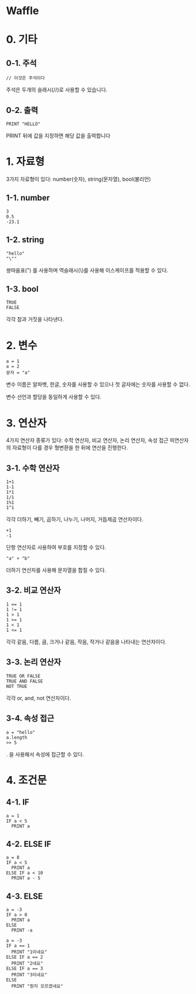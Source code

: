 # Waffle


# 0. 기타

## 0-1. 주석

```
// 이것은 주석이다
```

주석은 두개의 슬래시(//)로 사용할 수 있습니다.

## 0-2. 출력

```
PRINT "HELLO"
```

PRINT 뒤에 값을 지정하면 해당 값을 출력합니다


# 1. 자료형

3가지 자료형이 있다: number(숫자), string(문자열), bool(불리언)

## 1-1. number

```
3
0.5
-23.1
```

## 1-2. string

```
"hello"
"\""
```

쌍따옴표(") 를 사용하며 역슬래시(\\)를 사용해 이스케이프를 적용할 수 있다.

## 1-3. bool

```
TRUE
FALSE
```

각각 참과 거짓을 나타낸다.


# 2. 변수

```
a = 1
a = 2
문자 = "a"
```

변수 이름은 알파벳, 한글, 숫자를 사용할 수 있으나 첫 글자에는 숫자를 사용할 수 없다.

변수 선언과 할당을 동일하게 사용할 수 있다.


# 3. 연산자

4가지 연산자 종류가 있다: 수학 연산자, 비교 연산자, 논리 연산자, 속성 접근
피연산자의 자료형이 다를 경우 형변환을 한 뒤에 연산을 진행한다.

## 3-1. 수학 연산자

```
1+1
1-1
1*1
1/1
1%1
1^1
```

각각 더하기, 빼기, 곱하기, 나누기, 나머지, 거듭제곱 연산자이다.

```
+1
-1
```

단항 연산자로 사용하여 부호를 지정할 수 있다.

```
"a" + "b"
```
더하기 연산자를 사용해 문자열을 합칠 수 있다.

## 3-2. 비교 연산자

```
1 == 1
1 != 1
1 > 1
1 >= 1
1 < 1
1 <= 1
```

각각 같음, 다름, 큼, 크거나 같음, 작음, 작거나 같음을 나타내는 연산자이다.

## 3-3. 논리 연산자

```
TRUE OR FALSE
TRUE AND FALSE
NOT TRUE
```

각각 or, and, not 연산자이다.

## 3-4. 속성 접근

```
a = "hello"
a.length
>> 5
```

. 을 사용해서 속성에 접근할 수 있다.


# 4. 조건문

## 4-1. IF

```
a = 1
IF a < 5
  PRINT a
```

## 4-2. ELSE IF

```
a = 8
IF a < 5
  PRINT a
ELSE IF a < 10
  PRINT a - 5
```

## 4-3. ELSE

```
a = -3
IF a > 0
  PRINT a
ELSE
  PRINT -a
```

```
a = -3
IF a == 1
  PRINT "1이네요"
ELSE IF a == 2
  PRINT "2네요"
ELSE IF a == 3
  PRINT "3이네요"
ELSE
  PRINT "뭔지 모르겠네요"
```
